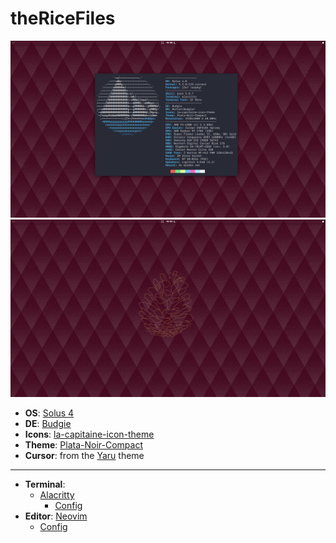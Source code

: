# theRiceFiles

![alt tag](./screenshots/home_busy.png)
![alt tag](./screenshots/home.png)

+ **OS**: [Solus 4](https://getsol.us/home/)
+ **DE**: [Budgie](https://github.com/solus-project/budgie-desktop)
+ **Icons**: [la-capitaine-icon-theme](https://github.com/keeferrourke/la-capitaine-icon-theme)
+ **Theme**: [Plata-Noir-Compact](https://gitlab.com/tista500/plata-theme)
+ **Cursor**: from the [Yaru](https://github.com/ubuntu/yaru) theme
___
+ **Terminal**:
    + [Alacritty](https://github.com/jwilm/alacritty)
        + [Config](https://github.com/JagdCake/dotfiles.rice/blob/master/terminal/alacritty/alacritty.yml)
+ **Editor**: [Neovim](https://neovim.io/)
    + [Config](https://github.com/JagdCake/dotfiles.rice/blob/master/neovim_config/init.vim)
